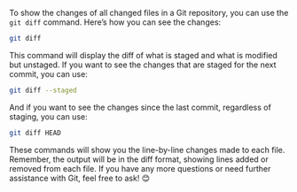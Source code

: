 To show the changes of all changed files in a Git repository, you can use the `git diff` command. Here’s how you can see the changes:

```bash
git diff
```

This command will display the diff of what is staged and what is modified but unstaged. If you want to see the changes that are staged for the next commit, you can use:

```bash
git diff --staged
```

And if you want to see the changes since the last commit, regardless of staging, you can use:

```bash
git diff HEAD
```

These commands will show you the line-by-line changes made to each file. Remember, the output will be in the diff format, showing lines added or removed from each file. If you have any more questions or need further assistance with Git, feel free to ask! 😊
